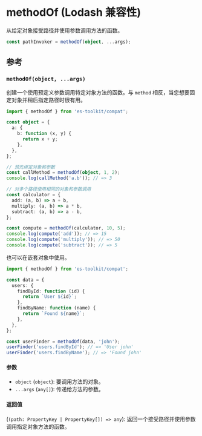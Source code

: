 # methodOf (Lodash 兼容性)

从给定对象接受路径并使用参数调用方法的函数。

```typescript
const pathInvoker = methodOf(object, ...args);
```

## 参考

### `methodOf(object, ...args)`

创建一个使用预定义参数调用特定对象方法的函数。与 `method` 相反，当您想要固定对象并稍后指定路径时很有用。

```typescript
import { methodOf } from 'es-toolkit/compat';

const object = {
  a: {
    b: function (x, y) {
      return x + y;
    },
  },
};

// 预先绑定对象和参数
const callMethod = methodOf(object, 1, 2);
console.log(callMethod('a.b')); // => 3

// 对多个路径使用相同的对象和参数调用
const calculator = {
  add: (a, b) => a + b,
  multiply: (a, b) => a * b,
  subtract: (a, b) => a - b,
};

const compute = methodOf(calculator, 10, 5);
console.log(compute('add')); // => 15
console.log(compute('multiply')); // => 50
console.log(compute('subtract')); // => 5
```

也可以在嵌套对象中使用。

```typescript
import { methodOf } from 'es-toolkit/compat';

const data = {
  users: {
    findById: function (id) {
      return `User ${id}`;
    },
    findByName: function (name) {
      return `Found ${name}`;
    },
  },
};

const userFinder = methodOf(data, 'john');
userFinder('users.findById'); // => 'User john'
userFinder('users.findByName'); // => 'Found john'
```

#### 参数

- `object` (`object`): 要调用方法的对象。
- `...args` (`any[]`): 传递给方法的参数。

#### 返回值

(`(path: PropertyKey | PropertyKey[]) => any`): 返回一个接受路径并使用参数调用指定对象方法的函数。
